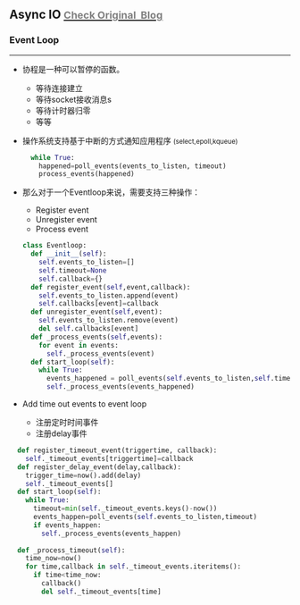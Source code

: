 ## Async IO 		<a href="https://lotabout.me/2017/understand-python-asyncio/"><font size=4 color = "gray">Check Original  Blog</font></a>

### Event Loop

<HR size=3>

* 协程是一种可以暂停的函数。
  * 等待连接建立
  * 等待socket接收消息s
  * 等待计时器归零
  * 等等
  
* 操作系统支持基于中断的方式通知应用程序      <small>(select,epoll,kqueue)</small>
  ```python
    while True:
      happened=poll_events(events_to_listen, timeout)
      process_events(happened)
  ```
* 那么对于一个Eventloop来说，需要支持三种操作：
  * Register event
  * Unregister event
  * Process event<br>
  
  ```python
  class Eventloop:
    def __init__(self):
      self.events_to_listen=[]
      self.timeout=None
      self.callback={}
    def register_event(self,event,callback):
      self.events_to_listen.append(event)
      self.callbacks[event]=callback
    def unregister_event(self,event):
      self.events_to_listen.remove(event)
      del self.callbacks[event]
    def _process_events(self,events):
      for event in events:
        self._process_events(event)
    def start_loop(self):
      while True:
        events_happened = poll_events(self.events_to_listen,self.timeout)
        self._process_events(events_happened)
  ```
 * Add time out events to event loop
   * 注册定时时间事件
   * 注册delay事件
  ```python
    def register_timeout_event(triggertime, callback):
      self._timeout_events[triggertime]=callback
    def register_delay_event(delay,callback):
      trigger_time=now().add(delay)
      self._timeout_events[]
    def start_loop(self):
      while True:
        timeout=min(self._timeout_events.keys()-now())
        events_happen=poll_events(self.events_to_listen,timeout)
        if events_happen:
          self._process_events(events_happen)
    
    def _process_timeout(self):
      time_now=now()
      for time,callback in self._timeout_events.iteritems():
        if time<time_now:
          callback()
          del self._timeout_events[time]
  ```